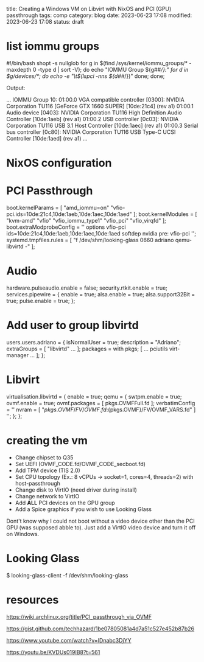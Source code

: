 title: Creating a Windows VM on Libvirt with NixOS and PCI (GPU) passthrough
tags: comp
category: blog
date: 2023-06-23 17:08
modified: 2023-06-23 17:08
status: draft

# list iommu groups

  #!/bin/bash
  shopt -s nullglob
  for g in $(find /sys/kernel/iommu_groups/* -maxdepth 0 -type d | sort -V); do
      echo "IOMMU Group ${g##*/}:"
      for d in $g/devices/*; do
          echo -e "\t$(lspci -nns ${d##*/})"
      done;
  done;

Output:

  ...
  IOMMU Group 10:
    	01:00.0 VGA compatible controller [0300]: NVIDIA Corporation TU116 [GeForce GTX 1660 SUPER] [10de:21c4] (rev a1)
    	01:00.1 Audio device [0403]: NVIDIA Corporation TU116 High Definition Audio Controller [10de:1aeb] (rev a1)
    	01:00.2 USB controller [0c03]: NVIDIA Corporation TU116 USB 3.1 Host Controller [10de:1aec] (rev a1)
    	01:00.3 Serial bus controller [0c80]: NVIDIA Corporation TU116 USB Type-C UCSI Controller [10de:1aed] (rev a1)
  ...

# NixOS configuration

  # PCI Passthrough
  boot.kernelParams = [ "amd_iommu=on" "vfio-pci.ids=10de:21c4,10de:1aeb,10de:1aec,10de:1aed" ];
  boot.kernelModules = [ "kvm-amd" "vfio" "vfio_iommu_type1" "vfio_pci" "vfio_virqfd" ];
  boot.extraModprobeConfig = ''
    options vfio-pci ids=10de:21c4,10de:1aeb,10de:1aec,10de:1aed
    softdep nvidia pre: vfio-pci
  '';
  systemd.tmpfiles.rules = [
    "f /dev/shm/looking-glass 0660 adriano qemu-libvirtd -"
  ];

  # Audio
  hardware.pulseaudio.enable = false;
  security.rtkit.enable = true;
  services.pipewire = {
    enable = true;
    alsa.enable = true;
    alsa.support32Bit = true;
    pulse.enable = true;
  };

  # Add user to group libvirtd
  users.users.adriano = {
    isNormalUser = true;
    description = "Adriano";
    extraGroups = [ "libvirtd" ... ];
    packages = with pkgs; [
      ...
      pciutils
      virt-manager
      ...
    ];
  };

  # Libvirt
  virtualisation.libvirtd = {
    enable = true;
    qemu = {
      swtpm.enable = true;
      ovmf.enable = true;
      ovmf.packages = [ pkgs.OVMFFull.fd ];
      verbatimConfig = ''
        nvram = [ "${pkgs.OVMF}/FV/OVMF.fd:${pkgs.OVMF}/FV/OVMF_VARS.fd" ]
      '';
    };
  };

# creating the vm

- Change chipset to Q35
- Set UEFI (OVMF_CODE.fd/OVMF_CODE_secboot.fd)
- Add TPM device (TIS 2.0)
- Set CPU topology (Ex.: 8 vCPUs -> socket=1, cores=4, threads=2) with
  host-passthrough
- Change disk to VirtIO (need driver during install)
- Change network to VirtIO
- Add **ALL** PCI devices on the GPU group
- Add a Spice graphics if you wish to use Looking Glass

Dont't know why I could not boot without a video device other than the PCI
GPU (was supposed abble to). Just add a VirtIO video device and turn it off
on Windows.

# Looking Glass

  $ looking-glass-client -f /dev/shm/looking-glass

# resources

https://wiki.archlinux.org/title/PCI_passthrough_via_OVMF

https://gist.github.com/techhazard/1be07805081a4d7a51c527e452b87b26

https://www.youtube.com/watch?v=IDnabc3DjYY

https://youtu.be/KVDUs019IB8?t=561

